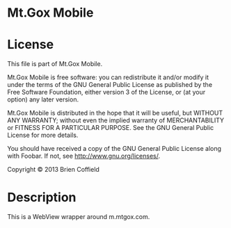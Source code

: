 Mt.Gox Mobile
=====

License
=====
This file is part of Mt.Gox Mobile.

Mt.Gox Mobile is free software: you can redistribute it and/or modify
it under the terms of the GNU General Public License as published by
the Free Software Foundation, either version 3 of the License, or
(at your option) any later version.

Mt.Gox Mobile is distributed in the hope that it will be useful,
but WITHOUT ANY WARRANTY; without even the implied warranty of
MERCHANTABILITY or FITNESS FOR A PARTICULAR PURPOSE.  See the
GNU General Public License for more details.

You should have received a copy of the GNU General Public License
along with Foobar.  If not, see <http://www.gnu.org/licenses/>.

Copyright © 2013 Brien Coffield

Description
=====
This is a WebView wrapper around m.mtgox.com.

